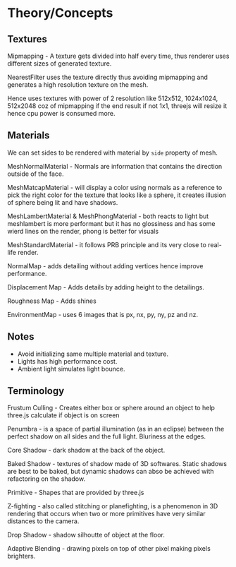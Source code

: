 # Theory/Concepts
## Textures

Mipmapping - A texture gets divided into half every time, thus renderer uses different sizes of generated texture.

NearestFilter uses the texture directly thus avoiding mipmapping and generates a high resolution texture on the mesh.

Hence uses textures with power of 2 resolution like 512x512, 1024x1024, 512x2048 coz of mipmapping if the end result if not 1x1, threejs will resize it hence cpu power is consumed more.

## Materials

We can set sides to be rendered with material by `side` property of mesh.

MeshNormalMaterial - Normals are information that contains the direction outside of the face.

MeshMatcapMaterial - will display a color using normals as a reference to pick the right color for the texture that looks like a sphere, it creates illusion of sphere being lit and have shadows.

MeshLambertMaterial & MeshPhongMaterial - both reacts to light but meshlambert is more performant but it has no glossiness and has some wierd lines on the render, phong is better for visuals

MeshStandardMaterial - it follows PRB principle and its very close to real-life render.

NormalMap - adds detailing without adding vertices hence improve performance.

Displacement Map - Adds details by adding height to the detailings.

Roughness Map - Adds shines

EnvironmentMap - uses 6 images that is px, nx, py, ny, pz and nz.

## Notes

- Avoid initializing same multiple material and texture.
- Lights has high performance cost.
- Ambient light simulates light bounce.

## Terminology

Frustum Culling - Creates either box or sphere around an object to help three.js calculate if object is on screen

Penumbra - is a space of partial illumination (as in an eclipse) between the perfect shadow on all sides and the full light. Bluriness at the edges.

Core Shadow - dark shadow at the back of the object.

Baked Shadow - textures of shadow made of 3D softwares. Static shadows are best to be baked, but dynamic shadows can abso be achieved with refactoring on the shadow.

Primitive - Shapes that are provided by three.js

Z-fighting - also called stitching or planefighting, is a phenomenon in 3D rendering that occurs when two or more primitives have very similar distances to the camera.

Drop Shadow - shadow silhoutte of object at the floor.

Adaptive Blending - drawing pixels on top of other pixel making pixels brighters.
